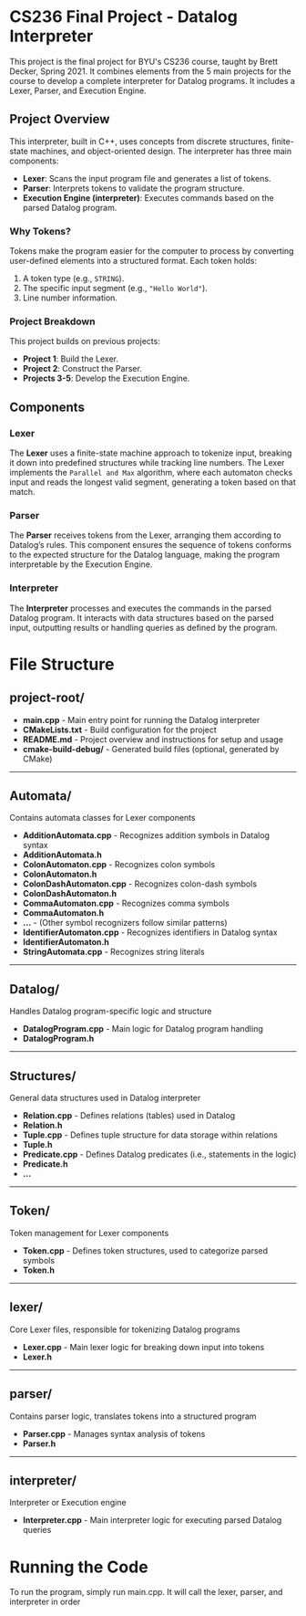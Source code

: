# CS236 Final Project - Datalog Interpreter

This project is the final project for BYU's CS236 course, taught by Brett Decker, Spring 2021. It combines elements from the 5 main projects for the course to develop a complete interpreter for Datalog programs. It includes a Lexer, Parser, and Execution Engine.

## Project Overview

This interpreter, built in C++, uses concepts from discrete structures, finite-state machines, and object-oriented design. The interpreter has three main components:

- **Lexer**: Scans the input program file and generates a list of tokens.
- **Parser**: Interprets tokens to validate the program structure.
- **Execution Engine (interpreter)**: Executes commands based on the parsed Datalog program.

### Why Tokens?

Tokens make the program easier for the computer to process by converting user-defined elements into a structured format. Each token holds:
1. A token type (e.g., `STRING`).
2. The specific input segment (e.g., `"Hello World"`).
3. Line number information.

### Project Breakdown

This project builds on previous projects:
- **Project 1**: Build the Lexer.
- **Project 2**: Construct the Parser.
- **Projects 3-5**: Develop the Execution Engine.

## Components

### Lexer
The **Lexer** uses a finite-state machine approach to tokenize input, breaking it down into predefined structures while tracking line numbers. The Lexer implements the `Parallel and Max` algorithm, where each automaton checks input and reads the longest valid segment, generating a token based on that match.

### Parser
The **Parser** receives tokens from the Lexer, arranging them according to Datalog’s rules. This component ensures the sequence of tokens conforms to the expected structure for the Datalog language, making the program interpretable by the Execution Engine.

### Interpreter
The **Interpreter** processes and executes the commands in the parsed Datalog program. It interacts with data structures based on the parsed input, outputting results or handling queries as defined by the program.

# File Structure

## project-root/
- **main.cpp** - Main entry point for running the Datalog interpreter
- **CMakeLists.txt** - Build configuration for the project
- **README.md** - Project overview and instructions for setup and usage
- **cmake-build-debug/** - Generated build files (optional, generated by CMake)

---

## Automata/
Contains automata classes for Lexer components
- **AdditionAutomata.cpp** - Recognizes addition symbols in Datalog syntax
- **AdditionAutomata.h**
- **ColonAutomaton.cpp** - Recognizes colon symbols
- **ColonAutomaton.h**
- **ColonDashAutomaton.cpp** - Recognizes colon-dash symbols
- **ColonDashAutomaton.h**
- **CommaAutomaton.cpp** - Recognizes comma symbols
- **CommaAutomaton.h**
- **...** - (Other symbol recognizers follow similar patterns)
- **IdentifierAutomaton.cpp** - Recognizes identifiers in Datalog syntax
- **IdentifierAutomaton.h**
- **StringAutomata.cpp** - Recognizes string literals

---

## Datalog/
Handles Datalog program-specific logic and structure
- **DatalogProgram.cpp** - Main logic for Datalog program handling
- **DatalogProgram.h**

---

## Structures/
General data structures used in Datalog interpreter
- **Relation.cpp** - Defines relations (tables) used in Datalog
- **Relation.h**
- **Tuple.cpp** - Defines tuple structure for data storage within relations
- **Tuple.h**
- **Predicate.cpp** - Defines Datalog predicates (i.e., statements in the logic)
- **Predicate.h**
- **...**

---

## Token/
Token management for Lexer components
- **Token.cpp** - Defines token structures, used to categorize parsed symbols
- **Token.h**

---

## lexer/
Core Lexer files, responsible for tokenizing Datalog programs
- **Lexer.cpp** - Main lexer logic for breaking down input into tokens
- **Lexer.h**

---

## parser/
Contains parser logic, translates tokens into a structured program
- **Parser.cpp** - Manages syntax analysis of tokens
- **Parser.h**

---

## interpreter/
Interpreter or Execution engine
- **Interpreter.cpp** - Main interpreter logic for executing parsed Datalog queries


# Running the Code
To run the program, simply run main.cpp. It will call the lexer, parser, and interpreter in order


